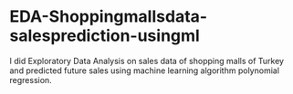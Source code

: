 # EDA-Shoppingmallsdata-salesprediction-usingml
I did Exploratory Data Analysis on sales data of shopping malls of Turkey and predicted future sales using machine learning algorithm polynomial regression.
